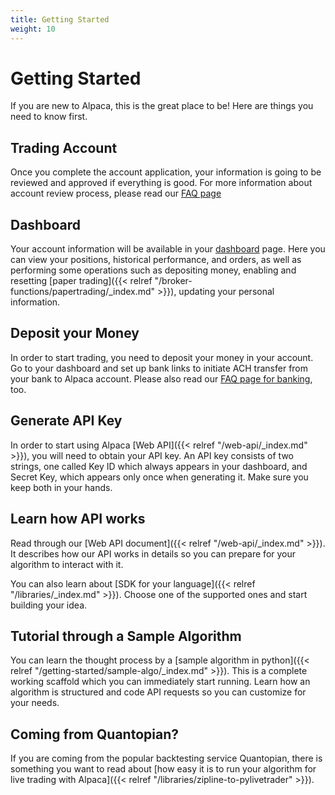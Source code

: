 ```yaml
---
title: Getting Started
weight: 10
---
```


# Getting Started

If you are new to Alpaca, this is the great place to be! Here are things you need to know first.

## Trading Account

Once you complete the account application, your information is going to be reviewed and approved if
everything is good.  For more information about account review process, please read our
[FAQ page](https://support.alpaca.markets/hc/en-us/sections/360001817852-Account-Sign-Up)

## Dashboard

Your account information will be available in your [dashboard](https://app.alpaca.markets/) page.
Here you can view your positions, historical performance, and orders, as well as
performing some operations such as depositing money, enabling and resetting [paper trading]({{< relref "/broker-functions/papertrading/_index.md" >}}),
updating your personal information.

## Deposit your Money

In order to start trading, you need to deposit your money in your account.
Go to your dashboard and set up bank links to initiate ACH transfer from your bank to
Alpaca account. Please also read our [FAQ page for banking](https://support.alpaca.markets/hc/en-us/sections/360001964091-Banking-and-Transfers), too.

## Generate API Key

In order to start using Alpaca [Web API]({{< relref "/web-api/_index.md" >}}), you will
need to obtain your API key. An API key consists of two strings, one called
Key ID which always appears in your dashboard, and Secret Key, which appears
only once when generating it. Make sure you keep both in your hands.

## Learn how API works

Read through our [Web API document]({{< relref "/web-api/_index.md" >}}). It describes
how our API works in details so you can prepare for your algorithm to interact with it.

You can also learn about [SDK for your language]({{< relref "/libraries/_index.md" >}}).
Choose one of the supported ones and start building your idea.

## Tutorial through a Sample Algorithm

You can learn the thought process by a [sample algorithm in python]({{< relref "/getting-started/sample-algo/_index.md" >}}). This is
a complete working scaffold which you can immediately start running.
Learn how an algorithm is structured and code API requests so you can
customize for your needs.

## Coming from Quantopian?

If you are coming from the popular backtesting service Quantopian,
there is something you want to read about [how easy it is to run your algorithm for live trading with Alpaca]({{< relref "/libraries/zipline-to-pylivetrader" >}}).

